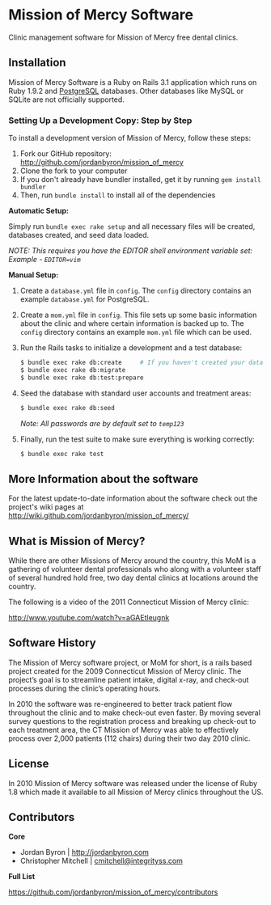 Mission of Mercy Software
=========================

Clinic management software for Mission of Mercy free dental clinics.

## Installation

Mission of Mercy Software is a Ruby on Rails 3.1 application which runs on Ruby 1.9.2 and
[PostgreSQL](http://www.postgresql.org) databases. Other databases like MySQL
or SQLite are not officially supported.

### Setting Up a Development Copy: Step by Step

To install a development version of Mission of Mercy, follow these steps:

1. Fork our GitHub repository: <http://github.com/jordanbyron/mission_of_mercy>
2. Clone the fork to your computer
3. If you don't already have bundler installed, get it by running `gem install bundler`
4. Then, run `bundle install` to install all of the dependencies 

**Automatic Setup:**

Simply run `bundle exec rake setup` and all necessary files will be created, databases created, and seed data loaded.

_NOTE: This requires you have the EDITOR shell environment variable set: Example - `EDITOR=vim`_

**Manual Setup:**

1. Create a `database.yml` file in `config`. The `config` directory contains
   an example `database.yml` for PostgreSQL.

2. Create a `mom.yml` file in `config`. This file sets up some basic information
   about the clinic and where certain information is backed up to. The `config`
   directory contains an example `mom.yml` file which can be used.

3. Run the Rails tasks to initialize a development and a test database:

    ```bash
    $ bundle exec rake db:create     # If you haven't created your databases
    $ bundle exec rake db:migrate
    $ bundle exec rake db:test:prepare
    ```

4. Seed the database with standard user accounts and treatment areas:

    ```bash
    $ bundle exec rake db:seed
    ```

    _Note: All passwords are by default set to `temp123`_

5. Finally, run the test suite to make sure everything is working correctly:

    ```bash
    $ bundle exec rake test
    ```

## More Information about the software

For the latest update-to-date information about the software check out the
project's wiki pages at <http://wiki.github.com/jordanbyron/mission_of_mercy/>

## What is Mission of Mercy?

While there are other Missions of Mercy around the country, this MoM is a
gathering of volunteer dental professionals who along with a volunteer staff of
several hundred hold free, two day dental clinics at locations around the country.

The following is a video of the 2011 Connecticut Mission of Mercy clinic:

<http://www.youtube.com/watch?v=aGAEtleugnk>

## Software History

The Mission of Mercy software project, or MoM for short, is a rails based
project created for the 2009 Connecticut Mission of Mercy clinic. The project’s
goal is to streamline patient intake, digital x-ray, and check-out processes during
the clinic’s operating hours.

In 2010 the software was re-engineered to better track patient flow throughout
the clinic and to make check-out even faster. By moving several survey questions
to the registration process and breaking up check-out to each treatment area,
the CT Mission of Mercy was able to effectively process over 2,000 patients
(112 chairs) during their two day 2010 clinic.

## License

In 2010 Mission of Mercy software was released under the license of Ruby 1.8
which made it available to all Mission of Mercy clinics throughout the US.

## Contributors

**Core**

- Jordan Byron | <http://jordanbyron.com>
- Christopher Mitchell | <cmitchell@integrityss.com>

**Full List**

<https://github.com/jordanbyron/mission_of_mercy/contributors>